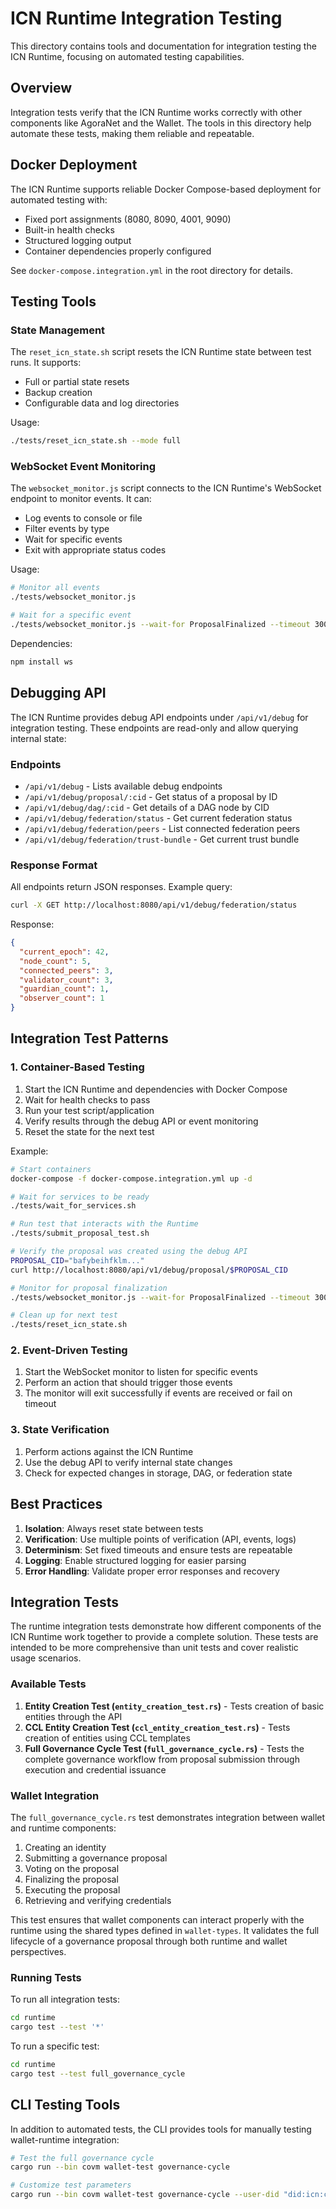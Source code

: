 # ICN Runtime Integration Testing

This directory contains tools and documentation for integration testing the ICN Runtime, focusing on automated testing capabilities.

## Overview

Integration tests verify that the ICN Runtime works correctly with other components like AgoraNet and the Wallet. The tools in this directory help automate these tests, making them reliable and repeatable.

## Docker Deployment

The ICN Runtime supports reliable Docker Compose-based deployment for automated testing with:

- Fixed port assignments (8080, 8090, 4001, 9090)
- Built-in health checks
- Structured logging output
- Container dependencies properly configured

See `docker-compose.integration.yml` in the root directory for details.

## Testing Tools

### State Management

The `reset_icn_state.sh` script resets the ICN Runtime state between test runs. It supports:

- Full or partial state resets
- Backup creation
- Configurable data and log directories

Usage:
```bash
./tests/reset_icn_state.sh --mode full
```

### WebSocket Event Monitoring

The `websocket_monitor.js` script connects to the ICN Runtime's WebSocket endpoint to monitor events. It can:

- Log events to console or file
- Filter events by type
- Wait for specific events
- Exit with appropriate status codes

Usage:
```bash
# Monitor all events
./tests/websocket_monitor.js

# Wait for a specific event
./tests/websocket_monitor.js --wait-for ProposalFinalized --timeout 30000
```

Dependencies:
```bash
npm install ws
```

## Debugging API

The ICN Runtime provides debug API endpoints under `/api/v1/debug` for integration testing. These endpoints are read-only and allow querying internal state:

### Endpoints

- `/api/v1/debug` - Lists available debug endpoints
- `/api/v1/debug/proposal/:cid` - Get status of a proposal by ID
- `/api/v1/debug/dag/:cid` - Get details of a DAG node by CID
- `/api/v1/debug/federation/status` - Get current federation status
- `/api/v1/debug/federation/peers` - List connected federation peers
- `/api/v1/debug/federation/trust-bundle` - Get current trust bundle

### Response Format

All endpoints return JSON responses. Example query:

```bash
curl -X GET http://localhost:8080/api/v1/debug/federation/status
```

Response:
```json
{
  "current_epoch": 42,
  "node_count": 5,
  "connected_peers": 3,
  "validator_count": 3,
  "guardian_count": 1,
  "observer_count": 1
}
```

## Integration Test Patterns

### 1. Container-Based Testing

1. Start the ICN Runtime and dependencies with Docker Compose
2. Wait for health checks to pass
3. Run your test script/application
4. Verify results through the debug API or event monitoring
5. Reset the state for the next test

Example:
```bash
# Start containers
docker-compose -f docker-compose.integration.yml up -d

# Wait for services to be ready
./tests/wait_for_services.sh

# Run test that interacts with the Runtime
./tests/submit_proposal_test.sh

# Verify the proposal was created using the debug API
PROPOSAL_CID="bafybeihfklm..."
curl http://localhost:8080/api/v1/debug/proposal/$PROPOSAL_CID

# Monitor for proposal finalization
./tests/websocket_monitor.js --wait-for ProposalFinalized --timeout 30000

# Clean up for next test
./tests/reset_icn_state.sh
```

### 2. Event-Driven Testing

1. Start the WebSocket monitor to listen for specific events
2. Perform an action that should trigger those events
3. The monitor will exit successfully if events are received or fail on timeout

### 3. State Verification

1. Perform actions against the ICN Runtime
2. Use the debug API to verify internal state changes
3. Check for expected changes in storage, DAG, or federation state

## Best Practices

1. **Isolation**: Always reset state between tests
2. **Verification**: Use multiple points of verification (API, events, logs)
3. **Determinism**: Set fixed timeouts and ensure tests are repeatable
4. **Logging**: Enable structured logging for easier parsing
5. **Error Handling**: Validate proper error responses and recovery

## Integration Tests

The runtime integration tests demonstrate how different components of the ICN Runtime work together to provide a complete solution. These tests are intended to be more comprehensive than unit tests and cover realistic usage scenarios.

### Available Tests

1. **Entity Creation Test (`entity_creation_test.rs`)** - Tests creation of basic entities through the API
2. **CCL Entity Creation Test (`ccl_entity_creation_test.rs`)** - Tests creation of entities using CCL templates
3. **Full Governance Cycle Test (`full_governance_cycle.rs`)** - Tests the complete governance workflow from proposal submission through execution and credential issuance

### Wallet Integration

The `full_governance_cycle.rs` test demonstrates integration between wallet and runtime components:

1. Creating an identity
2. Submitting a governance proposal
3. Voting on the proposal
4. Finalizing the proposal
5. Executing the proposal
6. Retrieving and verifying credentials

This test ensures that wallet components can interact properly with the runtime using the shared types defined in `wallet-types`. It validates the full lifecycle of a governance proposal through both runtime and wallet perspectives.

### Running Tests

To run all integration tests:

```bash
cd runtime
cargo test --test '*'
```

To run a specific test:

```bash
cd runtime
cargo test --test full_governance_cycle
```

## CLI Testing Tools

In addition to automated tests, the CLI provides tools for manually testing wallet-runtime integration:

```bash
# Test the full governance cycle
cargo run --bin covm wallet-test governance-cycle

# Customize test parameters
cargo run --bin covm wallet-test governance-cycle --user-did "did:icn:custom:user1" --voting-period 3600
``` 